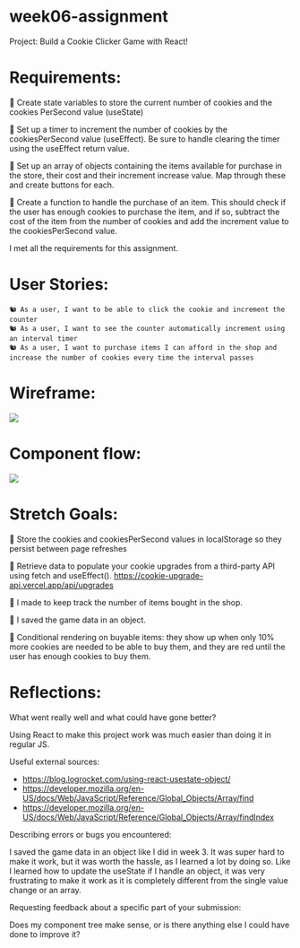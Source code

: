 # week06-assignment

Project: Build a Cookie Clicker Game with React!

# Requirements:

🎯 Create state variables to store the current number of cookies and the cookies PerSecond value (useState)

🎯 Set up a timer to increment the number of cookies by the cookiesPerSecond value (useEffect). Be sure to handle clearing the timer using the useEffect return value.

🎯 Set up an array of objects containing the items available for purchase in the store, their cost and their increment increase value. Map through these and create buttons for each.

🎯 Create a function to handle the purchase of an item. This should check if the user has enough cookies to purchase the item, and if so, subtract the cost of the item from the number of cookies and add the increment value to the cookiesPerSecond value.

I met all the requirements for this assignment.

# User Stories:

    🐿️ As a user, I want to be able to click the cookie and increment the counter
    🐿️ As a user, I want to see the counter automatically increment using an interval timer
    🐿️ As a user, I want to purchase items I can afford in the shop and increase the number of cookies every time the interval passes

# Wireframe:

![](https://d-g-szabo.github.io/Cookie-Clicker-game-with-React/blob/main/public/cookies_clicker_react_wireframe.jpg)

# Component flow:

![](https://d-g-szabo.github.io/Cookie-Clicker-game-with-React/blob/main/public/cookie_clicker_react_.jpg)

# Stretch Goals:

🏹 Store the cookies and cookiesPerSecond values in localStorage so they persist between page refreshes

🏹 Retrieve data to populate your cookie upgrades from a third-party API using fetch and useEffect().
https://cookie-upgrade-api.vercel.app/api/upgrades

🏹 I made to keep track the number of items bought in the shop.

🏹 I saved the game data in an object.

🏹 Conditional rendering on buyable items: they show up when only 10% more cookies are needed to be able to buy them, and they are red until the user has enough cookies to buy them.

# Reflections:

What went really well and what could have gone better?

Using React to make this project work was much easier than doing it in regular JS.

Useful external sources:

- https://blog.logrocket.com/using-react-usestate-object/
- https://developer.mozilla.org/en-US/docs/Web/JavaScript/Reference/Global_Objects/Array/find
- https://developer.mozilla.org/en-US/docs/Web/JavaScript/Reference/Global_Objects/Array/findIndex

Describing errors or bugs you encountered:

I saved the game data in an object like I did in week 3. It was super hard to make it work, but it was worth the hassle, as I learned a lot by doing so. Like I learned how to update the useState if I handle an object, it was very frustrating to make it work as it is completely different from the single value change or an array.

Requesting feedback about a specific part of your submission:

Does my component tree make sense, or is there anything else I could have done to improve it?
